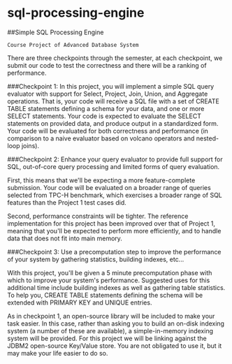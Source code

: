 sql-processing-engine
=====================

##Simple SQL Processing Engine

`Course Project of Advanced Database System`

There are three checkpoints through the semester, at each checkpoint, we submit our code to test the correctness and there will be a ranking of performance.

###Checkpoint 1:
In this project, you will implement a simple SQL query evaluator with support for Select, Project, Join, Union, and Aggregate operations. That is, your code will receive a SQL file with a set of CREATE TABLE statements defining a schema for your data, and one or more SELECT statements.
Your code is expected to evaluate the SELECT statements on provided data, and produce output in a standardized form. Your code will be evaluated for both correctness and performance (in comparison to a naive evaluator based on volcano operators and nested- loop joins).


###Checkpoint 2:
Enhance your query evaluator to provide full support for SQL, out-of-core query processing and limited forms of query evaluation.

First, this means that we'll be expecting a more feature-complete submission. Your code will be evaluated on a broader range of queries selected from TPC-H benchmark, which exercises a broader range of SQL features than the Project 1 test cases did.

Second, performance constraints will be tighter. The reference implementation for this project has been improved over that of Project 1, meaning that you'll be expected to perform more efficiently, and to handle data that does not fit into main memory.


###Checkpoint 3:
Use a precomputation step to improve the performance of your system by gathering statistics, building indexes, etc...

With this project, you'll be given a 5 minute precomputation phase with which to improve your system's performance. Suggested uses for this additional time include building indexes as well as gathering table statistics. To help you, CREATE TABLE statements defining the schema will be extended with PRIMARY KEY and UNIQUE entries.

As in checkpoint 1, an open-source library will be included to make your task easier. In this case, rather than asking you to build an on-disk indexing system (a number of these are available), a simple-in-memory indexing system will be provided. For this project we will be linking against the JDBM2 open-source Key/Value store. You are not obligated to use it, but it may make your life easier to do so.
